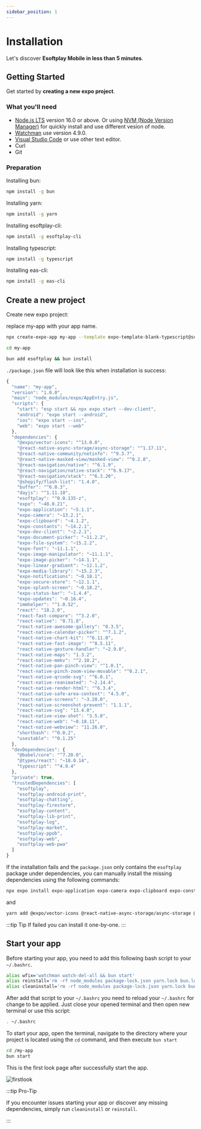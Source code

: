 ```yaml
---
sidebar_position: 1
---
```


# Installation
Let's discover **Esoftplay Mobile in less than 5 minutes**.

## Getting Started
Get started by **creating a new expo project**.

### What you'll need
- [Node.js LTS](https://nodejs.org/en/download/) version 16.0 or above. Or using [NVM (Node Version Manager)](https://github.com/nvm-sh/nvm) for quickly install and use different vesion of node.
- [Watchman](https://facebook.github.io/watchman/) use version 4.9.0.
- [Visual Studio Code](https://code.visualstudio.com/download) or use other text editor.
- Curl
- Git

### Preparation
Installing bun:
```bash
npm install -g bun
```
Installing yarn:
```bash
npm install -g yarn
```
Installing esoftplay-cli:
```bash
npm install -g esoftplay-cli
```
Installing typescript:
```bash
npm install -g typescript
```
Installing eas-cli:
```bash
npm install -g eas-cli
```

## Create a new project
Create new expo project:

replace my-app with your app name.

```bash
npx create-expo-app my-app --template expo-template-blank-typescript@sdk-48
```
```bash
cd my-app
```
```bash
bun add esoftplay && bun install
```

`./package.json` file will look like this when installation is success:

```jsx title="package.json"
{
  "name": "my-app",
  "version": "1.0.0",
  "main": "node_modules/expo/AppEntry.js",
  "scripts": {
    "start": "esp start && npx expo start --dev-client",
    "android": "expo start --android",
    "ios": "expo start --ios",
    "web": "expo start --web"
  },
  "dependencies": {
    "@expo/vector-icons": "^13.0.0",
    "@react-native-async-storage/async-storage": "^1.17.11",
    "@react-native-community/netinfo": "^9.3.7",
    "@react-native-masked-view/masked-view": "^0.2.8",
    "@react-navigation/native": "^6.1.9",
    "@react-navigation/native-stack": "^6.9.17",
    "@react-navigation/stack": "^6.3.20",
    "@shopify/flash-list": "1.4.0",
    "buffer": "^6.0.3",
    "dayjs": "^1.11.10",
    "esoftplay": "^0.0.135-z",
    "expo": "~48.0.21",
    "expo-application": "~5.1.1",
    "expo-camera": "~13.2.1",
    "expo-clipboard": "~4.1.2",
    "expo-constants": "~14.2.1",
    "expo-dev-client": "~2.2.1",
    "expo-document-picker": "~11.2.2",
    "expo-file-system": "~15.2.2",
    "expo-font": "~11.1.1",
    "expo-image-manipulator": "~11.1.1",
    "expo-image-picker": "~14.1.1",
    "expo-linear-gradient": "~12.1.2",
    "expo-media-library": "~15.2.3",
    "expo-notifications": "~0.18.1",
    "expo-secure-store": "~12.1.1",
    "expo-splash-screen": "~0.18.2",
    "expo-status-bar": "~1.4.4",
    "expo-updates": "~0.16.4",
    "immhelper": "^1.0.52",
    "react": "18.2.0",
    "react-fast-compare": "^3.2.0",
    "react-native": "0.71.8",
    "react-native-awesome-gallery": "0.3.5",
    "react-native-calendar-picker": "^7.1.2",
    "react-native-chart-kit": "^6.11.0",
    "react-native-fast-image": "^8.5.11",
    "react-native-gesture-handler": "~2.9.0",
    "react-native-maps": "1.3.2",
    "react-native-mmkv": "^2.10.2",
    "react-native-pan-pinch-view": "^1.0.1",
    "react-native-pinch-zoom-view-movable": "^0.2.1",
    "react-native-qrcode-svg": "^6.0.1",
    "react-native-reanimated": "~2.14.4",
    "react-native-render-html": "^6.3.4",
    "react-native-safe-area-context": "4.5.0",
    "react-native-screens": "~3.20.0",
    "react-native-screenshot-prevent": "1.1.1",
    "react-native-svg": "13.4.0",
    "react-native-view-shot": "3.5.0",
    "react-native-web": "~0.18.11",
    "react-native-webview": "11.26.0",
    "shorthash": "^0.0.2",
    "usestable": "^0.1.25"
  },
  "devDependencies": {
    "@babel/core": "^7.20.0",
    "@types/react": "~18.0.14",
    "typescript": "^4.9.4"
  },
  "private": true,
  "trustedDependencies": [
    "esoftplay",
    "esoftplay-android-print",
    "esoftplay-chatting",
    "esoftplay-firestore",
    "esoftplay-content",
    "esoftplay-lib-print",
    "esoftplay-log",
    "esoftplay-market",
    "esoftplay-ppob",
    "esoftplay-web",
    "esoftplay-web-pwa"
  ]
}
```

If the installation fails and the `package.json` only contains the `esoftplay` package under dependencies, you can manually install the missing dependencies using the following commands:

```bash
npx expo install expo-application expo-camera expo-clipboard expo-constants expo-document-picker expo-dev-client expo-file-system expo-font expo-image-manipulator expo-image-picker expo-linear-gradient expo-media-library expo-notifications expo-status-bar expo-splash-screen expo-secure-store expo-updates
```
and

```bash
yarn add @expo/vector-icons @react-native-async-storage/async-storage @react-native-masked-view/masked-view @react-native-community/netinfo @react-navigation/native-stack @react-navigation/native @react-navigation/stack @shopify/flash-list buffer immhelper dayjs react-fast-compare react-native-gesture-handler react-native-awesome-gallery react-native-fast-image react-native-mmkv react-native-pan-pinch-view react-native-reanimated react-native-safe-area-context react-native-screens react-native-webview shorthash usestable
```

:::tip Tip
If failed you can install it one-by-one.
:::

## Start your app
Before starting your app, you need to add this following bash script to your `~/.bashrc`.
```bash
alias wfix='watchman watch-del-all && bun start'
alias reinstall='rm -rf node_modules package-lock.json yarn.lock bun.lockb && bun install && wfix'
alias cleaninstall='rm -rf node_modules package-lock.json yarn.lock bun.lockb ~/.bun/install/cache && bun install && wfix'
```

After add that script to your `~/.bashrc` you need to reload your `~/.bashrc` for change to be applied. Just close your opened terminal and then open new terminal or use this script:
```bash
. ~/.bashrc
```

To start your app, open the terminal, navigate to the directory where your project is located using the `cd` command, and then execute `bun start`

```bash
cd /my-app
bun start
```

This is the first look page after successfully start the app.

![firstlook](/img/firstlook.png)

:::tip Pro-Tip

If you encounter issues starting your app or discover any missing dependencies, simply run `cleaninstall` or `reinstall`.

:::